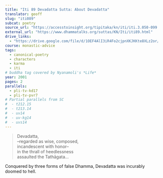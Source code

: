 ```yaml
---
title: "Iti 89 Devadatta Sutta: About Devadatta"
translator: geoff
slug: "iti089"
subcat: poetry
source_url: "https://accesstoinsight.org/tipitaka/kn/iti/iti.3.050-099.than.html#iti-089"
external_url: "https://www.dhammatalks.org/suttas/KN/Iti/iti89.html"
drive_links:
  - "https://drive.google.com/file/d/1OEF4AlI3iR4Fo2cjpnXKJKKte8XLz2or/view?usp=drivesdk"
course: monastic-advice
tags:
  - canonical-poetry
  - characters
  - karma
  - iti
# buddha tag covered by Nyanamoli's *Life*
year: 2001
pages: 2
parallels:
  - pli-tv-kd17
  - pli-tv-pvr7
# Partial parallels from SC
#  - t212.15
#  - t213.14
#  - uv14
#  - uv-kg14
#  - uvs14
---
```


> Devadatta,  
–regarded as wise, composed,  
incandescent with honor–  
in the thrall of heedlessness  
assaulted the Tathāgata...

Conquered by three forms of false Dhamma, Devadatta was incurably doomed to hell.
